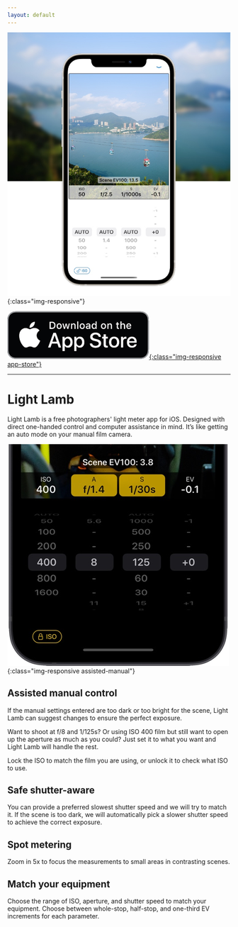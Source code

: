```yaml
---
layout: default
---
```


<div class="index" markdown="1">

![Light Lamb app general screenshot](/assets/home_header.jpg){:class="img-responsive"}

[![Download on the App Store](/assets/app_store.png){:class="img-responsive app-store"}](https://apps.apple.com/us/app/light-lamb/id1580207650)

<hr>

# Light Lamb

Light Lamb is a free photographers' light meter app for iOS. Designed with direct one-handed control and computer assistance in mind. It’s like getting an auto mode on your manual film camera.

![Exposure settings suggested by Light Lamb](/assets/settings_unlocked.jpg){:class="img-responsive assisted-manual"}

## Assisted manual control

If the manual settings entered are too dark or too bright for the scene, Light Lamb can suggest changes to ensure the perfect exposure.

Want to shoot at f/8 and 1/125s? Or using ISO 400 film but still want to open up the aperture as much as you could? Just set it to what you want and Light Lamb will handle the rest.

Lock the ISO to match the film you are using, or unlock it to check what ISO to use.

## Safe shutter-aware

You can provide a preferred slowest shutter speed and we will try to match it. If the scene is too dark, we will automatically pick a slower shutter speed to achieve the correct exposure.

## Spot metering

Zoom in 5x to focus the measurements to small areas in contrasting scenes.

## Match your equipment

Choose the range of ISO, aperture, and shutter speed to match your equipment. Choose between whole-stop, half-stop, and one-third EV increments for each parameter.

<div>
